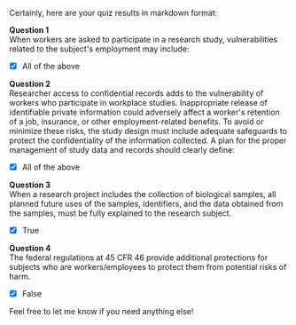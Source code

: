 Certainly, here are your quiz results in markdown format:

**Question 1**  
When workers are asked to participate in a research study, vulnerabilities related to the subject's employment may include:

- [x] All of the above

**Question 2**  
Researcher access to confidential records adds to the vulnerability of workers who participate in workplace studies. Inappropriate release of identifiable private information could adversely affect a worker's retention of a job, insurance, or other employment-related benefits. To avoid or minimize these risks, the study design must include adequate safeguards to protect the confidentiality of the information collected. A plan for the proper management of study data and records should clearly define:

- [x] All of the above

**Question 3**  
When a research project includes the collection of biological samples, all planned future uses of the samples, identifiers, and the data obtained from the samples, must be fully explained to the research subject.

- [x] True

**Question 4**  
The federal regulations at 45 CFR 46 provide additional protections for subjects who are workers/employees to protect them from potential risks of harm.

- [x] False

Feel free to let me know if you need anything else!
